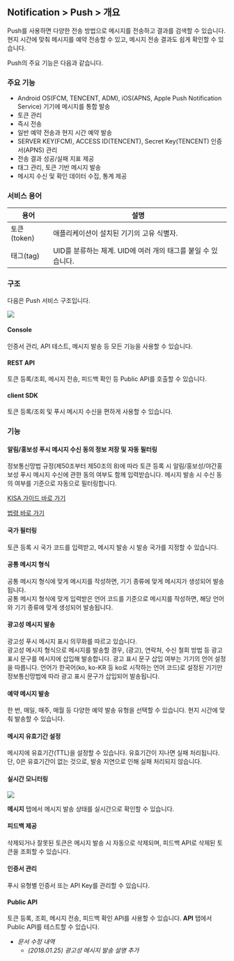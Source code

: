 ## Notification > Push > 개요

Push를 사용하면 다양한 전송 방법으로 메시지를 전송하고 결과를 검색할 수 있습니다.
현지 시간에 맞춰 메시지를 예약 전송할 수 있고, 메시지 전송 결과도 쉽게 확인할 수 있습니다.

Push의 주요 기능은 다음과 같습니다.

### 주요 기능

- Android OS(FCM, TENCENT, ADM), iOS(APNS, Apple Push Notification Service) 기기에 메시지를 통합 발송
- 토큰 관리
- 즉시 전송
- 일반 예약 전송과 현지 시간 예약 발송
- SERVER KEY(FCM), ACCESS ID(TENCENT), Secret Key(TENCENT) 인증서(APNS) 관리
- 전송 결과 성공/실패 지표 제공
- 태그 관리, 토큰 기반 메시지 발송
- 메시지 수신 및 확인 데이터 수집, 통계 제공

### 서비스 용어

| 용어        | 설명                                      |
| --------- | --------------------------------------- |
| 토큰(token) | 애플리케이션이 설치된 기기의 고유 식별자.                 |
| 태그(tag)   | UID를 분류하는 체계. UID에 여러 개의 태그를 붙일 수 있습니다. |

### 구조

다음은 Push 서비스 구조입니다.

![](http://static.toastoven.net/prod_push/19-03-26/overview_ko.png)

#### Console

인증서 관리, API 테스트, 메시지 발송 등 모든 기능을 사용할 수 있습니다.

#### REST API

토큰 등록/조회, 메시지 전송, 피드백 확인 등 Public API를 호출할 수 있습니다.

#### client SDK
토큰 등록/조회 및 푸시 메시지 수신을 편하게 사용할 수 있습니다.

### 기능

#### 알림/홍보성 푸시 메시지 수신 동의 정보 저장 및 자동 필터링

정보통신망법 규정(제50조부터 제50조의 8)에 따라 토큰 등록 시 알림/홍보성/야간홍보성 푸시 메시지 수신에 관한 동의 여부도 함께 입력받습니다. 메시지 발송 시 수신 동의 여부를 기준으로 자동으로 필터링합니다.

[KISA 가이드 바로 가기](https://spam.kisa.or.kr/spam/sub62.do)

[법령 바로 가기](http://www.law.go.kr/lsEfInfoP.do?lsiSeq=123210#)

#### 국가 필터링

토큰 등록 시 국가 코드를 입력받고, 메시지 발송 시 발송 국가를 지정할 수 있습니다.

#### 공통 메시지 형식

공통 메시지 형식에 맞게 메시지를 작성하면, 기기 종류에 맞게 메시지가 생성되어 발송됩니다.  
공통 메시지 형식에 맞게 입력받은 언어 코드를 기준으로 메시지를 작성하면, 해당 언어와 기기 종류에 맞게 생성되어 발송됩니다.

#### 광고성 메시지 발송

광고성 푸시 메시지 표시 의무화를 따르고 있습니다.  
광고성 메시지 형식으로 메시지를 발송할 경우, (광고), 연락처, 수신 철회 방법 등 광고 표시 문구를 메시지에 삽입해 발송합니다.
광고 표시 문구 삽입 여부는 기기의 언어 설정을 따릅니다.
언어가 한국어(ko, ko-KR 등 ko로 시작하는 언어 코드)로 설정된 기기만 정보통신망법에 따라 광고 표시 문구가 삽입되어 발송됩니다.

#### 예약 메시지 발송

한 번, 매일, 매주, 매월 등 다양한 예약 발송 유형을 선택할 수 있습니다.
현지 시간에 맞춰 발송할 수 있습니다.

#### 메시지 유효기간 설정

메시지에 유효기간(TTL)을 설정할 수 있습니다. 유효기간이 지나면 실패 처리됩니다.
단, 0은 유효기간이 없는 것으로, 발송 지연으로 인해 실패 처리되지 않습니다.

#### 실시간 모니터링

![](http://static.toastoven.net/prod_push/img_03.png)

**메시지** 탭에서 메시지 발송 상태를 실시간으로 확인할 수 있습니다.

#### 피드백 제공

삭제되거나 잘못된 토큰은 메시지 발송 시 자동으로 삭제되며, 피드백 API로 삭제된 토큰을 조회할 수 있습니다.

#### 인증서 관리

푸시 유형별 인증서 또는 API Key를 관리할 수 있습니다.

#### Public API

토큰 등록, 조회, 메시지 전송, 피드백 확인 API를 사용할 수 있습니다.
**API** 탭에서 Public API를 테스트할 수 있습니다.

* *문서 수정 내역*
    * *(2018.01.25) 광고성 메시지 발송 설명 추가*
